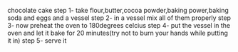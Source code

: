 chocolate cake
step 1- take flour,butter,cocoa powder,baking power,baking soda and eggs and a vessel
step 2- in a vessel mix all  of them properly
step 3- now preheat the oven to 180degrees celcius
step 4- put the vessel in the oven and let it bake for 20 minutes(try not to burn your hands while putting it in)
step 5- serve it